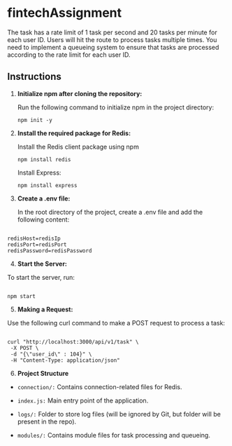 # fintechAssignment

The task has a rate limit of 1 task per second and 20 tasks per minute for each user ID. Users will hit the route to process tasks multiple times. You need to implement a queueing system to ensure that tasks are processed according to the rate limit for each user ID.

## Instructions

1. **Initialize npm after cloning the repository:**

   Run the following command to initialize npm in the project directory:

   ```
   npm init -y
   ```

2. **Install the required package for Redis:**

   Install the Redis client package using npm

   ```
   npm install redis
   ```

   Install Express:

   ```
   npm install express
   ```

3. **Create a .env file:**

   In the root directory of the project, create a .env file and add the following content:

```

redisHost=redisIp
redisPort=redisPort
redisPassword=redisPassword

```

4. **Start the Server:**

To start the server, run:

```

npm start

```

5. **Making a Request:**

Use the following curl command to make a POST request to process a task:

```

curl "http://localhost:3000/api/v1/task" \
 -X POST \
 -d "{\"user_id\" : 104}" \
 -H "Content-Type: application/json"

```

6. **Project Structure**

- `connection/:` Contains connection-related files for Redis.

- `index.js:` Main entry point of the application.

- `logs/:` Folder to store log files (will be ignored by Git, but folder will be present in the repo).
- `modules/:` Contains module files for task processing and queueing.
